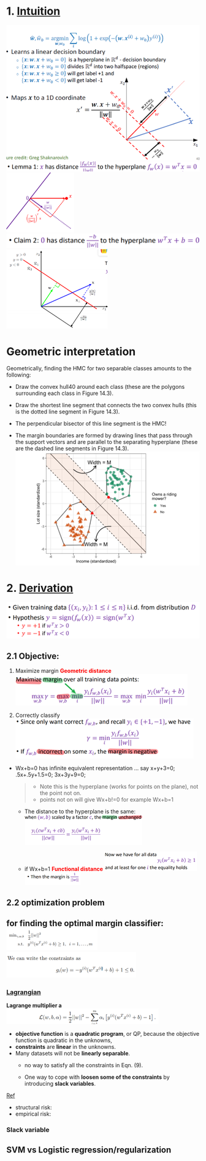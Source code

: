 
# 1. [Intuition](https://www.cs.princeton.edu/courses/archive/spring16/cos495/slides/ML_basics_lecture4_SVM_I.pdf)


![](../.Neural_net_work_images/8c45874f.png)  
![](.4_SVM_images/bcf9ea29.png)![](.4_SVM_images/7d879d27.png)
![](.4_SVM_images/5f2781e0.png)![](.4_SVM_images/33a551e9.png)   

# Geometric interpretation
Geometrically, finding the HMC for two separable classes amounts to the following:

- Draw the convex hull40 around each class (these are the polygons surrounding each class in Figure 14.3).

- Draw the shortest line segment that connects the two convex hulls (this is the dotted line segment in Figure 14.3).

- The perpendicular bisector of this line segment is the HMC!

- The margin boundaries are formed by drawing lines that pass through the support vectors and are parallel to the separating hyperplane (these are the dashed line segments in Figure 14.3).
![](.4_SVM_images/a8e3aa99.png)
# 2. [Derivation](https://www.cs.princeton.edu/courses/archive/spring16/cos495/slides/AndrewNg_SVM_note.pdf)
![](.4_SVM_images/f78db351.png)

## 2.1 Objective:
1. Maximize margin **<font color='red'>Geometric distance</font>**
![](.4_SVM_images/8b09d092.png)  
   
2. Correctly classify
![](.4_SVM_images/41da36a3.png)
   
- Wx+b=0 has infinite equivalent representation ...
say x+y+3=0;   .5x+.5y+1.5=0;   3x+3y+9=0;
  > - Note this is the hyperplane (works for points on the plane), not the point not on.
  > - points not on will give Wx+b!=0 for example Wx+b=1
  
  - The distance to the hyperplane is the same:
   ![](.4_SVM_images/5e841e21.png)

  - if Wx+b=1 **<font color='red'>Functional distance**</font>
    ![](.4_SVM_images/292ed963.png)![](.4_SVM_images/90bebc01.png)  
    
## 2.2 optimization problem
 for finding the **optimal margin classifier:**
 ![](.4_SVM_images/4b049395.png)  
 ![](.4_SVM_images/2c92d5c0.png)
---

### [Lagrangian](file:///F:/2020_2/2020/Notes_concepts/Books/AndrewNg_SVM_note.pdf)
**Lagrange multiplier a**  
![](.4_SVM_images/3f4ca9b5.png)   


- **objective function** is a **quadratic program**, or QP, because the objective function is quadratic
in the unknowns, 
- **constraints** are **linear** in the unknowns. 
- Many datasets will not be **linearly separable**. 
  - no way to satisfy all the constraints in Eqn. (9). 
    
  - One way to cope with **loosen some of the constraints** by introducing **slack variables**.

[Ref](https://www.cs.cmu.edu/~epxing/Class/10701/slides/lecture10-fit.pdf)
- structural risk:
- empirical risk:

### Slack variable


## SVM vs Logistic regression/regularization 
